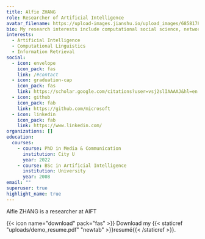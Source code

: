 ```yaml
---
title: Alfie ZHANG
role: Researcher of Artificial Intelligence
avatar_filename: https://upload-images.jianshu.io/upload_images/6858178-531f0544ddfc1fd0.jpg?imageMogr2/auto-orient/strip|imageView2/2/w/1200/format/webp
bio: My research interests include computational social science, network science,
interests:
  - Artificial Intelligence
  - Computational Linguistics
  - Information Retrieval
social:
  - icon: envelope
    icon_pack: fas
    link: /#contact
  - icon: graduation-cap
    icon_pack: fas
    link: https://scholar.google.com/citations?user=vsj2slIAAAAJ&hl=en
  - icon: github
    icon_pack: fab
    link: https://github.com/microsoft
  - icon: linkedin
    icon_pack: fab
    link: https://www.linkedin.com/
organizations: []
education:
  courses:
    - course: PhD in Media & Communication
      institution: City U
      year: 2022
    - course: BSc in Artificial Intelligence
      institution: University
      year: 2008
email: ""
superuser: true
highlight_name: true
---
```

A﻿lfie ZHANG is a researcher at AIFT

{{< icon name="download" pack="fas" >}} Download my {{< staticref "uploads/demo_resume.pdf" "newtab" >}}resumé{{< /staticref >}}.